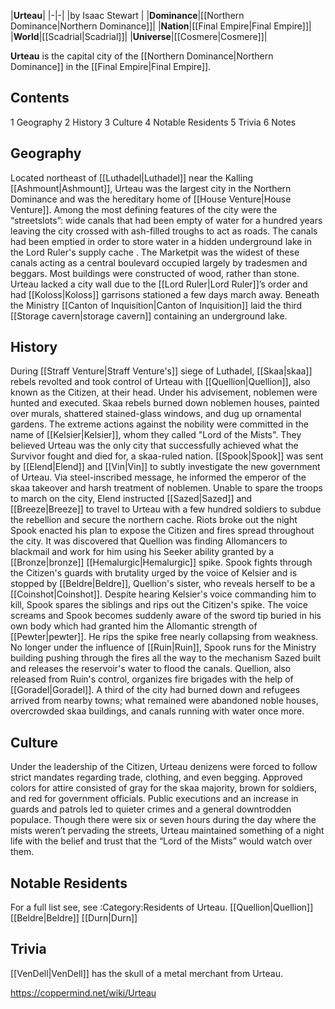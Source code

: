 |**Urteau**|
|-|-|
|by  Isaac Stewart |
|**Dominance**|[[Northern Dominance\|Northern Dominance]]|
|**Nation**|[[Final Empire\|Final Empire]]|
|**World**|[[Scadrial\|Scadrial]]|
|**Universe**|[[Cosmere\|Cosmere]]|

**Urteau** is the capital city of the [[Northern Dominance\|Northern Dominance]] in the [[Final Empire\|Final Empire]].

## Contents

1 Geography
2 History
3 Culture
4 Notable Residents
5 Trivia
6 Notes


## Geography
Located northeast of [[Luthadel\|Luthadel]] near the Kalling [[Ashmount\|Ashmount]], Urteau was the largest city in the Northern Dominance and was the hereditary home of [[House Venture\|House Venture]].
Among the most defining features of the city were the “streetslots”: wide canals that had been empty of water for a hundred years leaving the city crossed with ash-filled troughs to act as roads. The canals had been emptied in order to store water in a hidden underground lake in the Lord Ruler's supply cache . The Marketpit was the widest of these canals acting as a central boulevard occupied largely by tradesmen and beggars. Most buildings were constructed of wood, rather than stone. Urteau lacked a city wall due to the [[Lord Ruler\|Lord Ruler]]’s order and had [[Koloss\|Koloss]] garrisons stationed a few days march away.
Beneath the Ministry [[Canton of Inquisition\|Canton of Inquisition]] laid the third [[Storage cavern\|storage cavern]] containing an underground lake.

## History
During [[Straff Venture\|Straff Venture's]] siege of Luthadel, [[Skaa\|skaa]] rebels revolted and took control of Urteau with [[Quellion\|Quellion]], also known as the Citizen, at their head. Under his advisement, noblemen were hunted and executed. Skaa rebels burned down noblemen houses, painted over murals, shattered stained-glass windows, and dug up ornamental gardens. The extreme actions against the nobility were committed in the name of [[Kelsier\|Kelsier]], whom they called "Lord of the Mists". They believed Urteau was the only city that successfully achieved what the Survivor fought and died for, a skaa-ruled nation.
[[Spook\|Spook]] was sent by [[Elend\|Elend]] and [[Vin\|Vin]] to subtly investigate the new government of Urteau. Via steel-inscribed message, he informed the emperor of the skaa takeover and harsh treatment of noblemen. Unable to spare the troops to march on the city, Elend instructed [[Sazed\|Sazed]] and [[Breeze\|Breeze]] to travel to Urteau with a few hundred soldiers to subdue the rebellion and secure the northern cache. Riots broke out the night Spook enacted his plan to expose the Citizen and fires spread throughout the city. It was discovered that Quellion was finding Allomancers to blackmail and work for him using his Seeker ability granted by a [[Bronze\|bronze]] [[Hemalurgic\|Hemalurgic]] spike. Spook fights through the Citizen's guards with brutality urged by the voice of Kelsier and is stopped by [[Beldre\|Beldre]], Quellion's sister, who reveals herself to be a [[Coinshot\|Coinshot]]. Despite hearing Kelsier's voice commanding him to kill, Spook spares the siblings and rips out the Citizen's spike. The voice screams and Spook becomes suddenly aware of the sword tip buried in his own body which had granted him the Allomantic strength of [[Pewter\|pewter]]. He rips the spike free nearly collapsing from weakness. No longer under the influence of [[Ruin\|Ruin]], Spook runs for the Ministry building pushing through the fires all the way to the mechanism Sazed built and releases the reservoir's water to flood the canals. Quellion, also released from Ruin's control, organizes fire brigades with the help of [[Goradel\|Goradel]]. A third of the city had burned down and refugees arrived from nearby towns; what remained were abandoned noble houses, overcrowded skaa buildings, and canals running with water once more.

## Culture
Under the leadership of the Citizen, Urteau denizens were forced to follow strict mandates regarding trade, clothing, and even begging. Approved colors for attire consisted of gray for the skaa majority, brown for soldiers, and red for government officials. Public executions and an increase in guards and patrols led to quieter crimes and a general downtrodden populace.
Though there were six or seven hours during the day where the mists weren’t pervading the streets, Urteau maintained something of a night life with the belief and trust that the “Lord of the Mists” would watch over them.

## Notable Residents
For a full list see, see :Category:Residents of Urteau.
[[Quellion\|Quellion]]
[[Beldre\|Beldre]]
[[Durn\|Durn]]
## Trivia
[[VenDell\|VenDell]] has the skull of a metal merchant from Urteau.


https://coppermind.net/wiki/Urteau